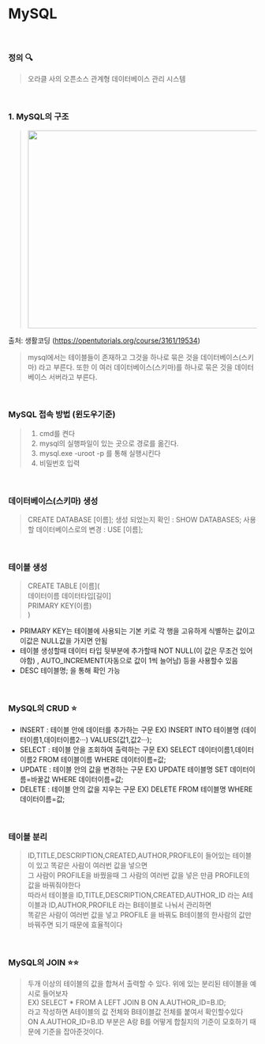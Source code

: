 # MySQL
 <br>
 
 ### 정의 :mag:
 > 오라클 사의 오픈소스 관계형 데이터베이스 관리 시스템
<br>

### 1. MySQL의 구조

 >  <img src="https://img1.daumcdn.net/thumb/R1280x0/?scode=mtistory2&fname=https%3A%2F%2Fblog.kakaocdn.net%2Fdn%2FqAGpB%2Fbtq3meih8Xt%2Fa90XgfmK2Sd1O9RA0KYTWK%2Fimg.png" width="800" height="400"/> 
출처: 생활코딩 (https://opentutorials.org/course/3161/19534)  
> mysql에서는 테이블들이 존재하고 그것을 하나로 묶은 것을 데이터베이스(스키마) 라고 부른다.
> 또한 이 여러 데이터베이스(스키마)를 하나로 묶은 것을 데이터베이스 서버라고 부른다. 
<br>

### MySQL 접속 방법 (윈도우기준)
> 1. cmd를 켠다
> 2. mysql의 실행파일이 있는 곳으로 경로를 옮긴다.
> 3. mysql.exe -uroot -p 를 통해 실행시킨다
> 4. 비밀번호 입력
<br>

### 데이터베이스(스키마) 생성
> CREATE DATABASE [이름];
> 생성 되었는지 확인 : SHOW DATABASES;
> 사용할 데이터베이스로의 변경 : USE [이름];
<br>


### 테이블 생성
>CREATE TABLE [이름]( <br>
>데이터이름 데이터타입[길이] <br>
>PRIMARY KEY(이름) <br>
>) 
- PRIMARY KEY는 테이블에 사용되는 기본 키로 각 행을 고유하게 식별하는 값이고 이값은 NULL값을 가지면 안됨
- 테이블 생성할때 데이터 타입 뒷부분에 추가할때 NOT NULL(이 값은 무조건 있어야함) , AUTO_INCREMENT(자동으로 값이 1씩 늘어남) 등을 사용할수 있음
- DESC 테이블명; 을 통해 확인 가능
<br>

  ### MySQL의 CRUD :star:
  - INSERT : 테이블 안에 데이터를 추가하는 구문 EX) INSERT INTO 테이블명 (데이터이름1,데이터이름2···) VALUES(값1,값2···);
  - SELECT : 테이블 안을 조회하여 출력하는 구문 EX) SELECT 데이터이름1,데이터이름2 FROM 테이블이름 WHERE 데이터이름=값;
  - UPDATE : 테이블 안의 값을 변경하는 구문 EX) UPDATE 테이블명 SET 데이터이름=바꿀값 WHERE 데이터이름=값;
  - DELETE : 테이블 안의 값을 지우는 구문 EX) DELETE FROM 테이블명 WHERE 데이터이름=값;
  <br>

### 테이블 분리
> ID,TITLE,DESCRIPTION,CREATED,AUTHOR,PROFILE이 들어있는 테이블이 있고 똑같은 사람이 여러번 값을 넣으면<br>
> 그 사람이 PROFILE을 바꿨을때 그 사람의 여러번 값을 넣은 만큼 PROFILE의 값을 바꿔줘야한다<br>
> 따라서 테이블을 ID,TITLE,DESCRIPTION,CREATED,AUTHOR_ID 라는 A테이블과 ID,AUTHOR,PROFILE 라는 B테이블로 나눠서 관리하면<br>
> 똑같은 사람이 여러번 값을 넣고 PROFILE 을 바꿔도 B테이블의 한사람의 값만 바꿔주면 되기 때문에 효율적이다
<br>
   
 ### MySQL의 JOIN :star::star:
  >두개 이상의 테이블의 값을 합쳐서 출력할 수 있다. 위에 있는 분리된 테이블을 예시로 들어보자 <br>
>EX) SELECT * FROM A LEFT JOIN B ON A.AUTHOR_ID=B.ID; <br>
>라고 작성하면 A테이블의 값 전체와 B테이블값 전체를 붙여서 확인할수있다 <br>
>ON A.AUTHOR_ID=B.ID 부분은 A랑 B를 어떻게 합칠지의 기준이 모호하기 때문에 기준을 잡아준것이다. <br>
